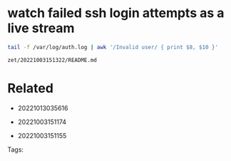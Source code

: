# watch failed ssh login attempts as a live stream
```bash
tail -f /var/log/auth.log | awk '/Invalid user/ { print $8, $10 }'
```

` zet/20221003151322/README.md `

# Related

- 20221013035616

- 20221003151174

- 20221003151155


Tags:

    
